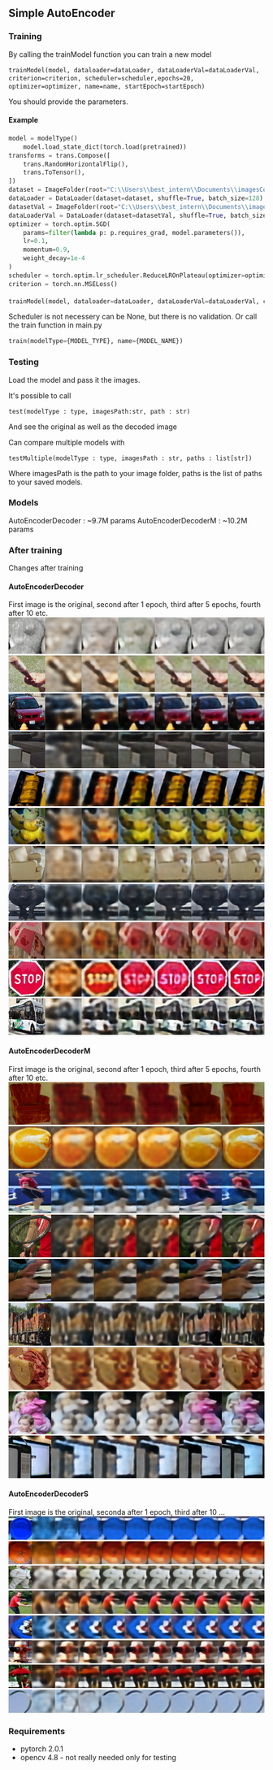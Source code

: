 ## Simple AutoEncoder

### Training
By calling the trainModel function you can train a new model

``` phyton
trainModel(model, dataloader=dataLoader, dataLoaderVal=dataLoaderVal, criterion=criterion, scheduler=scheduler,epochs=20, optimizer=optimizer, name=name, startEpoch=startEpoch)
```
You should provide the parameters.

#### Example

```python
model = modelType()
    model.load_state_dict(torch.load(pretrained))
transforms = trans.Compose([
    trans.RandomHorizontalFlip(),
    trans.ToTensor(),
])
dataset = ImageFolder(root="C:\\Users\\best_intern\\Documents\\imagesColor", transform=transforms)
dataLoader = DataLoader(dataset=dataset, shuffle=True, batch_size=128)
datasetVal = ImageFolder(root="C:\\Users\\best_intern\\Documents\\imagesColorVal", transform=transforms)
dataLoaderVal = DataLoader(dataset=datasetVal, shuffle=True, batch_size=128)
optimizer = torch.optim.SGD(
    params=filter(lambda p: p.requires_grad, model.parameters()), 
    lr=0.1,
    momentum=0.9,
    weight_decay=1e-4
)
scheduler = torch.optim.lr_scheduler.ReduceLROnPlateau(optimizer=optimizer, mode="min", factor=0.1, patience=2, verbose=True)
criterion = torch.nn.MSELoss()

trainModel(model, dataloader=dataLoader, dataLoaderVal=dataLoaderVal, criterion=criterion, scheduler=scheduler,epochs=20, optimizer=optimizer, name=name, startEpoch=startEpoch)

```
Scheduler is not necessery can be None, but there is no validation.
Or call the train function in main.py

``` python
train(modelType={MODEL_TYPE}, name={MODEL_NAME})
```

### Testing

Load the model and pass it the images.

It's possible to call 
```
test(modelType : type, imagesPath:str, path : str)
```
And see the original as well as the decoded image

Can compare multiple models with
```
testMultiple(modelType : type, imagesPath : str, paths : list[str])
```
Where imagesPath is the path to your image folder, paths is the list of paths to your saved models.


### Models

AutoEncoderDecoder : ~9.7M params
AutoEncoderDecoderM : ~10.2M params

### After training
Changes after training
#### AutoEncoderDecoder
First image is the original, second after 1 epoch, third after 5 epochs, fourth after 10 etc.
![1](imgs/1.png)
![2](imgs/2.png)
![3](imgs/3.png)
![4](imgs/4.png)
![5](imgs/5.png)
![6](imgs/6.png)
![7](imgs/7.png)
![8](imgs/8.png)
![9](imgs/9.png)
![10](imgs/10.png)
![11](imgs/11.png)

#### AutoEncoderDecoderM
First image is the original, second after 1 epoch, third after 5 epochs, fourth after 10 etc.
![1](imgs/M1.png)
![2](imgs/M2.png)
![3](imgs/M3.png)
![4](imgs/M4.png)
![5](imgs/M5.png)
![6](imgs/M6.png)
![7](imgs/M7.png)
![8](imgs/M8.png)
![9](imgs/M9.png)

#### AutoEncoderDecoderS
First image is the original, seconda after 1 epoch, third after 10 ...
![1](imgs/S1.png)
![2](imgs/S2.png)
![3](imgs/S3.png)
![4](imgs/S4.png)
![5](imgs/S5.png)
![6](imgs/S6.png)
![7](imgs/S7.png)
![8](imgs/S8.png)

### Requirements
 - pytorch 2.0.1
 - opencv 4.8 - not really needed only for testing
